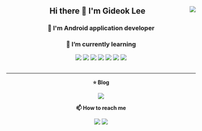 <div align="center">
  
  <img align="right" src="https://github-readme-stats.vercel.app/api/top-langs/?username=GideokLee&theme=dracula&layout=compact&langs_count=8"/>
  
  ## Hi there 👋 I'm Gideok Lee
  ### __💬 I'm Android application developer__
  ### __🌱 I’m currently learning__
  <img src="https://img.shields.io/badge/Android-3DDC84?style=flat-square&logo=Android&logoColor=white"/>
  <img src="https://img.shields.io/badge/Kotlin-7F52FF?style=flat-square&logo=Kotlin&logoColor=white"/>
  <img src="https://img.shields.io/badge/Flutter-02569B?style=flat-square&logo=Flutter&logoColor=white"/>
  <img src="https://img.shields.io/badge/Dart-0175C2?style=flat-square&logo=Dart&logoColor=white"/>
  <img src="https://img.shields.io/badge/Spring-6DB33F?style=flat-square&logo=Spring&logoColor=white"/>
  <img src="https://img.shields.io/badge/Java-007396?style=flat-square&logo=javag&logoColor=white"/>
  <img src="https://img.shields.io/badge/C++-00599C?style=flat-square&logo=C++&logoColor=white"/>
  <br>
  <br>
  
  ---

  __:star: Blog__

  <a href="https://velog.io/@dlrlejr132"><img src="https://img.shields.io/badge/kiddo.log-3DDC84?style=flat-square&logo=Velog&logoColor=white"/></a>
  
  <a>__📫 How to reach me__</a>
    
  <a href="mailto:kiddo3173@gmail.com"><img src="https://img.shields.io/badge/kiddo3173@gmail.com-EA4335?style=flat-square&logo=Gmail&logoColor=white"/></a>
  <a href="mailto:dlrlejr132@naver.com"><img src="https://img.shields.io/badge/dlrlejr132@naver.com-3C75A?style=flat-square&logo=Naver&logoColor=white"/></a>
  
</div>

<!--
**GideokLee/GideokLee** is a ✨ _special_ ✨ repository because its `README.md` (this file) appears on your GitHub profile.

Here are some ideas to get you started:

- 🔭 I’m currently working on ...
- 🌱 I’m currently learning ...
- 👯 I’m looking to collaborate on ...
- 🤔 I’m looking for help with ...
- 💬 Ask me about ...
- 📫 How to reach me: ...
- 😄 Pronouns: ...
- ⚡ Fun fact: ...
-->
